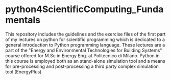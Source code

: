 # python4ScientificComputing_Fundamentals
This repository includes the guidelines and the exercise files of the first part of my lectures on python for scientific programming which is dedicated to a general introduction to Python  programming language.  These lectures are a part of the "Energy and Environmental Technologies for Building Systems"  course offered for M.Sc in Energy Eng. at Politecnico di Milano.  Python in this course is employed  both as an stand-alone simulation tool and a means for pre-processing and post-processing a third party complex simulation tool (EnergyPlus)
